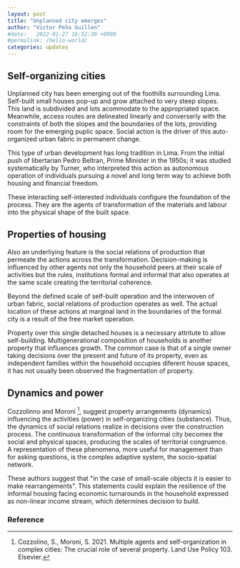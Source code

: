 ```yaml
---
layout: post
title: "Unplanned city emerges"
author: "Victor Peña Guillen"
#date:   2022-01-27 16:52:30 +0900
#permalink: /hello-world/
categories: updates
---
```


## Self-organizing cities

Unplanned city has been emerging out of the foothills surrounding Lima. Self-built small houses pop-up and grow attached to very steep slopes. This land is subdivided and lots acommodate to the appropriated space.
Meanwhile, access routes are delineated linearly and converserly with the constraints of both the slopes and the boundaries of the lots, providing room for the emerging puplic space.
Social action is the driver of this auto-organized urban fabric in permanent change.

This type of urban development has long tradition in Lima. From the initial push of libertarian Pedro Beltran, Prime Minister in the 1950s; it was studied systematically by Turner, who interpreted this action as autonomous operation of individuals pursuing a novel and long term way to achieve both housing and financial freedom.

These interacting self-interested individuals configure the foundation of the process. They are the agents of transformation of the materials and labour into the physical shape of the built space.

## Properties of housing

Also an underliying feature is the social relations of production that permeate the actions across the transformation. Decision-making is influenced by other agents not only the household peers at their scale of activities but the rules, institutions formal and informal that also operates at the same scale creating the territorial coherence.

Beyond the defined scale of self-built operation and the interwoven of urban fabric, social relations of production operates as well. The actual location of these actions at marginal land in the boundaries of the formal city is a result of the free market operation.

Property over this single detached houses is a necessary attritute to allow self-building. Multigenerational composition of households is another property that influences growth.
The common case is that of a single owner taking decisions over the present and future of its property, even as independent families within the household occupies diferent house spaces, it has not usually been observed the fragmentation of property.

## Dynamics and power

Cozzolinno and Moroni [^1], suggest property arrangements (dynamics) influencing the activities (power) in self-organizing cities (substance). Thus, the dynamics of social relations realize in decisions over the construction process. The continuous transformation of the informal city becomes the social and physical spaces, producing the scales of territorial congruence. A representation of these phenomena, more useful for management than for asking questions, is the complex adaptive system, the socio-spatial network.

These authors  suggest that "in the case of small-scale objects it is easier to make rearrangements". This statements could explain the resilience of the informal housing facing economic turnarounds in the household expressed as non-linear income stream, which determines decision to build.

### Reference

[^1]: Cozzolino, S., Moroni, S. 2021. Multiple agents and self-organization in complex cities: The crucial role of several property. Land Use Policy 103. Elsevier.
